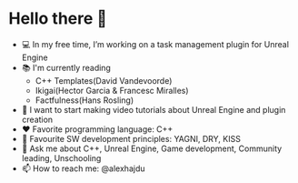 # Hello there 🖖

- 💻 In my free time, I’m working on a task management plugin for Unreal Engine
- 📚 I'm currently reading 
  - C++ Templates(David Vandevoorde)
  - Ikigai(Hector Garcia & Francesc Miralles)
  - Factfulness(Hans Rosling)
- 🎤 I want to start making video tutorials about Unreal Engine and plugin creation
- ❤️ Favorite programming language: C++
- 📜 Favourite SW development principles: YAGNI, DRY, KISS
- 💬 Ask me about C++, Unreal Engine, Game development, Community leading, Unschooling
- 📫 How to reach me: @alexhajdu
